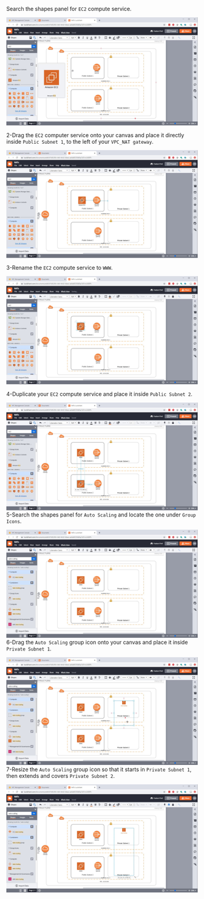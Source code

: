 Search the shapes panel for `EC2` compute service.

![step1](./image/step1.jpg)

2-Drag the `EC2` computer service onto your canvas and place it directly inside `Public Subnet 1`, to the left of your `VPC_NAT gateway`.

![step2](./image/step2.jpg)

3-Rename the `EC2` compute service to `WWW`.

![step3](./image/step3.jpg)

4-Duplicate your `EC2` compute service and place it inside `Public Subnet 2`.

![step4](./image/step4.jpg)
5-Search the shapes panel for `Auto Scaling` and locate the one under `Group Icons`.

![step5](./image/step5.jpg)
6-Drag the `Auto Scaling` group icon onto your canvas and place it inside `Private Subnet 1`.

![step6](./image/step6.jpg)
7-Resize the `Auto Scaling` group icon so that it starts in `Private Subnet 1`, then extends and covers `Private Subnet 2`.

![step7](./image/step7.jpg)
